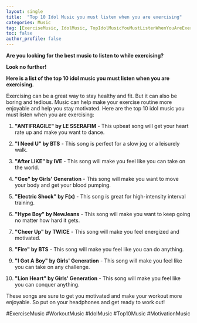 ```yaml
---
layout: single
title:  "Top 10 Idol Music you must listen when you are exercising"
categories: Music
tag: [ExerciseMusic, IdolMusic, TopIdolMusicYouMustListenWhenYouAreExercising, WorkoutMusic, TopMusic, MotivationMusic]
toc: false
author_profile: false
---
```

**Are you looking for the best music to listen to while exercising?**

**Look no further!**

**Here is a list of the top 10 idol music you must listen when you are exercising.**

Exercising can be a great way to stay healthy and fit. But it can also be boring and tedious. Music can help make your exercise routine more enjoyable and help you stay motivated. Here are the top 10 idol music you must listen when you are exercising:

1. **"ANTIFRAGILE" by LE SSERAFIM** - This upbeat song will get your heart rate up and make you want to dance.

2. **"I Need U" by BTS** - This song is perfect for a slow jog or a leisurely walk.

3. **"After LIKE" by IVE** - This song will make you feel like you can take on the world.

4. **"Gee" by Girls' Generation** - This song will make you want to move your body and get your blood pumping.

5. **"Electric Shock" by F(x)** - This song is great for high-intensity interval training.

6. **"Hype Boy" by NewJeans** - This song will make you want to keep going no matter how hard it gets.

7. **"Cheer Up" by TWICE** - This song will make you feel energized and motivated.

8. **"Fire" by BTS** - This song will make you feel like you can do anything.

9. **"I Got A Boy" by Girls' Generation** - This song will make you feel like you can take on any challenge.

10. **"Lion Heart" by Girls' Generation** - This song will make you feel like you can conquer anything.

These songs are sure to get you motivated and make your workout more enjoyable. So put on your headphones and get ready to work out!

#ExerciseMusic #WorkoutMusic #IdolMusic #Top10Music #MotivationMusic
